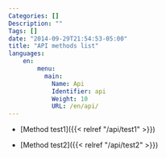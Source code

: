 ```yaml
---
Categories: []
Description: ""
Tags: []
date: "2014-09-29T21:54:53-05:00"
title: "API methods list"
languages:
    en:
        menu:
          main: 
            Name: Api
            Identifier: api
            Weight: 10
            URL: /en/api/
---
```


* [Method test1]({{< relref "/api/test1" >}})
- [Method test2]({{< relref "/api/test2" >}})

